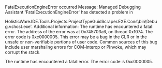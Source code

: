 FatalExecutionEngineError occurred
Message: Managed Debugging Assistant 'FatalExecutionEngineError' has detected a problem in 

HolisticWare.IDE.Tools.Projects.ProjectTypeGuidScraper.EXE.Cons\bin\Debug\.vshost.exe'.
Additional information: The runtime has encountered a fatal error. 
The address of the error was at 0x745703a6, on thread 0x1074. 
The error code is 0xc0000005. 
This error may be a bug in the CLR or in the unsafe or non-verifiable portions of user code. 
Common sources of this bug include user marshaling errors for COM-interop or PInvoke, 
which may corrupt the stack.


The runtime has encountered a fatal error. The error code is 0xc0000005. 